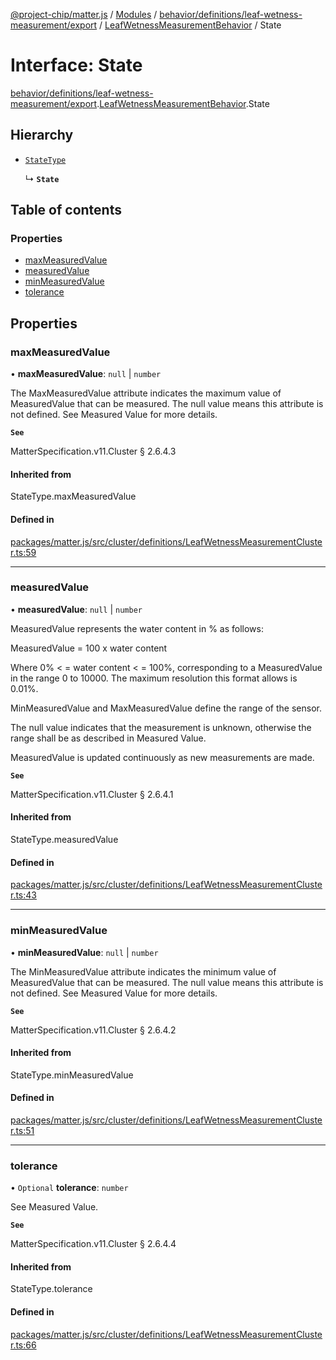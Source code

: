 [@project-chip/matter.js](../README.md) / [Modules](../modules.md) / [behavior/definitions/leaf-wetness-measurement/export](../modules/behavior_definitions_leaf_wetness_measurement_export.md) / [LeafWetnessMeasurementBehavior](../modules/behavior_definitions_leaf_wetness_measurement_export.LeafWetnessMeasurementBehavior.md) / State

# Interface: State

[behavior/definitions/leaf-wetness-measurement/export](../modules/behavior_definitions_leaf_wetness_measurement_export.md).[LeafWetnessMeasurementBehavior](../modules/behavior_definitions_leaf_wetness_measurement_export.LeafWetnessMeasurementBehavior.md).State

## Hierarchy

- [`StateType`](../modules/behavior_definitions_leaf_wetness_measurement_export._internal_.md#statetype)

  ↳ **`State`**

## Table of contents

### Properties

- [maxMeasuredValue](behavior_definitions_leaf_wetness_measurement_export.LeafWetnessMeasurementBehavior.State.md#maxmeasuredvalue)
- [measuredValue](behavior_definitions_leaf_wetness_measurement_export.LeafWetnessMeasurementBehavior.State.md#measuredvalue)
- [minMeasuredValue](behavior_definitions_leaf_wetness_measurement_export.LeafWetnessMeasurementBehavior.State.md#minmeasuredvalue)
- [tolerance](behavior_definitions_leaf_wetness_measurement_export.LeafWetnessMeasurementBehavior.State.md#tolerance)

## Properties

### maxMeasuredValue

• **maxMeasuredValue**: ``null`` \| `number`

The MaxMeasuredValue attribute indicates the maximum value of MeasuredValue that can be measured. The
null value means this attribute is not defined. See Measured Value for more details.

**`See`**

MatterSpecification.v11.Cluster § 2.6.4.3

#### Inherited from

StateType.maxMeasuredValue

#### Defined in

[packages/matter.js/src/cluster/definitions/LeafWetnessMeasurementCluster.ts:59](https://github.com/project-chip/matter.js/blob/558e12c94a201592c28c7bc0743705360b3e5ca6/packages/matter.js/src/cluster/definitions/LeafWetnessMeasurementCluster.ts#L59)

___

### measuredValue

• **measuredValue**: ``null`` \| `number`

MeasuredValue represents the water content in % as follows:

MeasuredValue = 100 x water content

Where 0% < = water content < = 100%, corresponding to a MeasuredValue in the range 0 to 10000. The
maximum resolution this format allows is 0.01%.

MinMeasuredValue and MaxMeasuredValue define the range of the sensor.

The null value indicates that the measurement is unknown, otherwise the range shall be as described in
Measured Value.

MeasuredValue is updated continuously as new measurements are made.

**`See`**

MatterSpecification.v11.Cluster § 2.6.4.1

#### Inherited from

StateType.measuredValue

#### Defined in

[packages/matter.js/src/cluster/definitions/LeafWetnessMeasurementCluster.ts:43](https://github.com/project-chip/matter.js/blob/558e12c94a201592c28c7bc0743705360b3e5ca6/packages/matter.js/src/cluster/definitions/LeafWetnessMeasurementCluster.ts#L43)

___

### minMeasuredValue

• **minMeasuredValue**: ``null`` \| `number`

The MinMeasuredValue attribute indicates the minimum value of MeasuredValue that can be measured. The
null value means this attribute is not defined. See Measured Value for more details.

**`See`**

MatterSpecification.v11.Cluster § 2.6.4.2

#### Inherited from

StateType.minMeasuredValue

#### Defined in

[packages/matter.js/src/cluster/definitions/LeafWetnessMeasurementCluster.ts:51](https://github.com/project-chip/matter.js/blob/558e12c94a201592c28c7bc0743705360b3e5ca6/packages/matter.js/src/cluster/definitions/LeafWetnessMeasurementCluster.ts#L51)

___

### tolerance

• `Optional` **tolerance**: `number`

See Measured Value.

**`See`**

MatterSpecification.v11.Cluster § 2.6.4.4

#### Inherited from

StateType.tolerance

#### Defined in

[packages/matter.js/src/cluster/definitions/LeafWetnessMeasurementCluster.ts:66](https://github.com/project-chip/matter.js/blob/558e12c94a201592c28c7bc0743705360b3e5ca6/packages/matter.js/src/cluster/definitions/LeafWetnessMeasurementCluster.ts#L66)
